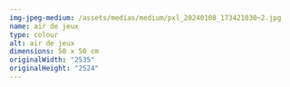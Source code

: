 ```yaml
---
img-jpeg-medium: /assets/medias/medium/pxl_20240108_173421030~2.jpg
name: air de jeux
type: colour
alt: air de jeux
dimensions: 50 x 50 cm
originalWidth: "2535"
originalHeight: "2524"
---
```

